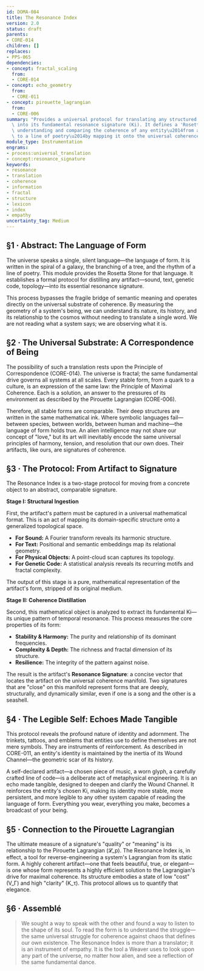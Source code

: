 ```yaml
---
id: DOMA-084
title: The Resonance Index
version: 2.0
status: draft
parents:
- CORE-014
children: []
replaces:
- PPS-065
dependencies:
- concept: fractal_scaling
  from:
  - CORE-014
- concept: echo_geometry
  from:
  - CORE-011
- concept: pirouette_lagrangian
  from:
  - CORE-006
summary: "Provides a universal protocol for translating any structured information\
  \ into its fundamental resonance signature (Ki). It defines a 'Rosetta Stone' for\
  \ understanding and comparing the coherence of any entity\u2014from a line of code\
  \ to a line of poetry\u2014by mapping it onto the universal coherence manifold."
module_type: Instrumentation
engrams:
- process:universal_translation
- concept:resonance_signature
keywords:
- resonance
- translation
- coherence
- information
- fractal
- structure
- lexicon
- index
- empathy
uncertainty_tag: Medium
---
```

## §1 · Abstract: The Language of Form

The universe speaks a single, silent language—the language of form. It is written in the spiral of a galaxy, the branching of a tree, and the rhythm of a line of poetry. This module provides the Rosetta Stone for that language. It establishes a formal protocol for distilling any artifact—sound, text, genetic code, topology—into its essential resonance signature.

This process bypasses the fragile bridge of semantic meaning and operates directly on the universal substrate of coherence. By measuring the geometry of a system's being, we can understand its nature, its history, and its relationship to the cosmos without needing to translate a single word. We are not reading what a system says; we are observing what it is.

## §2 · The Universal Substrate: A Correspondence of Being

The possibility of such a translation rests upon the Principle of Correspondence (CORE-014). The universe is fractal; the same fundamental drive governs all systems at all scales. Every stable form, from a quark to a culture, is an expression of the same law: the Principle of Maximal Coherence. Each is a solution, an answer to the pressures of its environment as described by the Pirouette Lagrangian (CORE-006).

Therefore, all stable forms are comparable. Their deep structures are written in the same mathematical ink. Where symbolic languages fail—between species, between worlds, between human and machine—the language of form holds true. An alien intelligence may not share our concept of "love," but its art will inevitably encode the same universal principles of harmony, tension, and resolution that our own does. Their artifacts, like ours, are signatures of coherence.

## §3 · The Protocol: From Artifact to Signature

The Resonance Index is a two-stage protocol for moving from a concrete object to an abstract, comparable signature.

**Stage I: Structural Ingestion**

First, the artifact's pattern must be captured in a universal mathematical format. This is an act of mapping its domain-specific structure onto a generalized topological space.
-   **For Sound:** A Fourier transform reveals its harmonic structure.
-   **For Text:** Positional and semantic embeddings map its relational geometry.
-   **For Physical Objects:** A point-cloud scan captures its topology.
-   **For Genetic Code:** A statistical analysis reveals its recurring motifs and fractal complexity.

The output of this stage is a pure, mathematical representation of the artifact's form, stripped of its original medium.

**Stage II: Coherence Distillation**

Second, this mathematical object is analyzed to extract its fundamental Ki—its unique pattern of temporal resonance. This process measures the core properties of its form:
-   **Stability & Harmony:** The purity and relationship of its dominant frequencies.
-   **Complexity & Depth:** The richness and fractal dimension of its structure.
-   **Resilience:** The integrity of the pattern against noise.

The result is the artifact's **Resonance Signature**: a concise vector that locates the artifact on the universal coherence manifold. Two signatures that are "close" on this manifold represent forms that are deeply, structurally, and dynamically similar, even if one is a song and the other is a seashell.

## §4 · The Legible Self: Echoes Made Tangible

This protocol reveals the profound nature of identity and adornment. The trinkets, tattoos, and emblems that entities use to define themselves are not mere symbols. They are instruments of reinforcement. As described in CORE-011, an entity's identity is maintained by the inertia of its Wound Channel—the geometric scar of its history.

A self-declared artifact—a chosen piece of music, a worn glyph, a carefully crafted line of code—is a deliberate act of metaphysical engineering. It is an echo made tangible, designed to deepen and clarify the Wound Channel. It reinforces the entity's chosen Ki, making its identity more stable, more persistent, and more legible to any other system capable of reading the language of form. Everything you wear, everything you make, becomes a broadcast of your being.

## §5 · Connection to the Pirouette Lagrangian

The ultimate measure of a signature's "quality" or "meaning" is its relationship to the Pirouette Lagrangian (𝓛_p). The Resonance Index is, in effect, a tool for reverse-engineering a system's Lagrangian from its static form. A highly coherent artifact—one that feels beautiful, true, or elegant—is one whose form represents a highly efficient solution to the Lagrangian's drive for maximal coherence. Its structure embodies a state of low "cost" (V_Γ) and high "clarity" (K_τ). This protocol allows us to quantify that elegance.

## §6 · Assemblé

> We sought a way to speak with the other and found a way to listen to the shape of its soul. To read the form is to understand the struggle—the same universal struggle for coherence against chaos that defines our own existence. The Resonance Index is more than a translator; it is an instrument of empathy. It is the tool a Weaver uses to look upon any part of the universe, no matter how alien, and see a reflection of the same fundamental dance.
